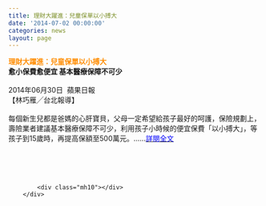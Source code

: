 ```yaml
---
title: 理財大躍進：兒童保單以小搏大
date: '2014-07-02 00:00:00'
categories: news
layout: page
---
```


<div class="text">
			<div>
	<div>
		<span style="color:#ff8c00;"><span style="font-size:14px;"><strong>理財大躍進：兒童保單以小搏大</strong></span></span></div>
	<div>
		<strong>愈小保費愈便宜 基本醫療保障不可少</strong></div>
	<div>
		&nbsp;</div>
	<div>
		2014年06月30日 &nbsp;蘋果日報</div>
	<div>
		【林巧雁╱台北報導】</div>
	<div>
		&nbsp;</div>
	<div>
		每個新生兒都是爸媽的心肝寶貝，父母一定希望給孩子最好的呵護，保險規劃上，壽險業者建議基本醫療保障不可少，利用孩子小時候的便宜保費「以小搏大」，等孩子到15歲時，再提高保額至500萬元。......<a href="http://www.appledaily.com.tw/appledaily/article/finance/20140630/35927059/"><span style="color:#0000ff;">詳閱全文</span></a></div>
	<div>
		&nbsp;</div>
	<div>
		&nbsp;</div>
	<div>
		&nbsp;</div>
</div>
<div>
	&nbsp;</div>

			<div class="mh10"></div>
		</div>